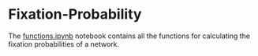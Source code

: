 # Fixation-Probability

The <a href="https://github.com/jnanajyoti/Fixation-Probability/blob/main/functions.ipynb">functions.ipynb</a> notebook contains all the functions for calculating the fixation probabilities of a network.
